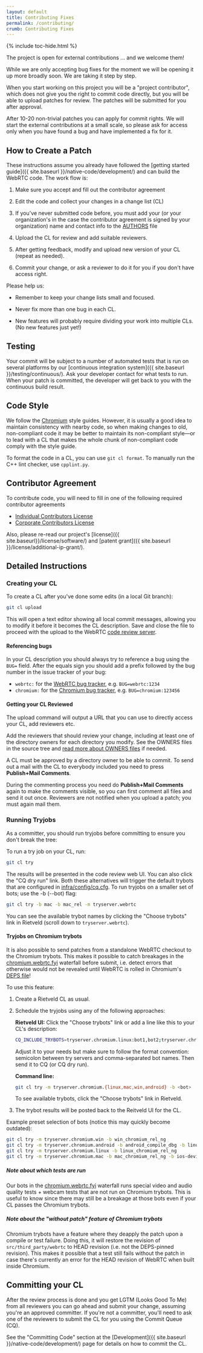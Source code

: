 ```yaml
---
layout: default
title: Contributing Fixes
permalink: /contributing/
crumb: Contributing Fixes
---
```



{% include toc-hide.html %}


The project is open for external contributions ... and we welcome them!

While we are only accepting bug fixes for the moment we will be opening it up
more broadly soon. We are taking it step by step.

When you start working on this project you will be a "project contributor",
which does not give you the right to commit code directly, but you will be
able to upload patches for review. The patches will be submitted for you after
approval.

After 10-20 non-trivial patches you can apply for commit rights. We will start
the external contributions at a small scale, so please ask for access only
when you have found a bug and have implemented a fix for it.


## How to Create a Patch

These instructions assume you already have followed the [getting started guide]({{ site.baseurl }}/native-code/development/) and can build the WebRTC code. The work flow is:

  1. Make sure you accept and fill out the contributor agreement

  2. Edit the code and collect your changes in a change list (CL)

  3. If you've never submitted code before, you must add your (or your
     organization's in the case the contributor agreement is signed by your
     organization) name and contact info to the [AUTHORS][9] file

  4. Upload the CL for review and add suitable reviewers.

  5. After getting feedback, modify and upload new version of your CL (repeat
     as needed).

  6. Commit your change, or ask a reviewer to do it for you if you don't have
     access right.


Please help us:

  * Remember to keep your change lists small and focused.

  * Never fix more than one bug in each CL.

  * New features will probably require dividing your work into multiple CLs.
    (No new features just yet!)


## Testing

Your commit will be subject to a number of automated tests that is run on
several platforms by our [continuous integration
system]({{ site.baseurl }}/testing/continuous/). Ask your developer contact
for what tests to run. When your patch is committed, the developer will get
back to you with the continuous build result.


## Code Style

We follow the [Chromium][8] style guides. However, it is usually a
good idea to maintain consistency with nearby code, so when making
changes to old, non-compliant code it may be better to maintain its
non-compliant style&mdash;or to lead with a CL that makes the whole
chunk of non-compliant code comply with the style guide.

To format the code in a CL, you can use `git cl format`.
To manually run the C++ lint checker, use `cpplint.py`.


## Contributor Agreement

To contribute code, you will need to fill in one of the following required
contributor agreements

  * [Individual Contributors License][1]
  * [Corporate Contributors License][2]

Also, please re-read our project's
[license]({{ site.baseurl}}/license/software/) and
[patent grant]({{ site.baseurl }}/license/additional-ip-grant/).


## Detailed Instructions


### Creating your CL

To create a CL after you've done some edits (in a local Git branch):

~~~~~ bash
git cl upload
~~~~~

This will open a text editor showing all local commit messages, allowing you
to modify it before it becomes the CL description. Save and close the file to
proceed with the upload to the WebRTC [code review server][3].


#### Referencing bugs

In your CL description you should always try to reference a bug using the `BUG=`
field. After the equals sign you should add a prefix followed by the bug number
in the issue tracker of your bug:

* `webrtc:` for the [WebRTC bug tracker][10], e.g. `BUG=webrtc:1234`
* `chromium:` for the [Chromium bug tracker][11], e.g. `BUG=chromium:123456`


#### Getting your CL Reviewed

The upload command will output a URL that you can use to directly access your
CL, add reviewers etc.

Add the reviewers that should review your change, including at least one of
the directory owners for each directory you modify. See the OWNERS files in
the source tree and [read more about OWNERS files][4] if needed.

A CL must be approved by a directory owner to be able to commit. To send out a
mail with the CL to everybody included you need to press
**Publish+Mail Comments**.

During the commenting process you need do **Publish+Mail Comments** again to
make the comments visible, so you can first comment all files and send it out
once. Reviewers are not notified when you upload a patch; you must again mail
them.


### Running Tryjobs

As a committer, you should run tryjobs before committing to ensure you don't
break the tree:

To run a try job on your CL, run:

~~~~~ bash
git cl try
~~~~~

The results will be presented in the code review web UI. You can also click the
"CQ dry run" link. Both these alternatives will trigger the default trybots that
are configured in [infra/config/cq.cfg][5].
To run tryjobs on a smaller set of bots; use the -b (--bot) flag:

~~~~~ bash
git cl try -b mac -b mac_rel -m tryserver.webrtc
~~~~~
You can see the available trybot names by clicking the "Choose trybots" link in
Rietveld (scroll down to `tryserver.webrtc`).


#### Tryjobs on Chromium trybots

It is also possible to send patches from a standalone WebRTC checkout to the
Chromium trybots. This makes it possible to catch breakages in the
[chromium.webrtc.fyi][6] waterfall before submit, i.e. detect errors that
otherwise would not be revealed until WebRTC is rolled in Chromium's
[DEPS file][7]!

To use this feature:

  1. Create a Rietveld CL as usual.

  2. Schedule the tryjobs using any of the following approaches:

     **Rietveld UI:**
     Click the "Choose trybots" link or add a line like this to your CL's
     description:

     ~~~~~ bash
     CQ_INCLUDE_TRYBOTS=tryserver.chromium.linux:bot1,bot2;tryserver.chromium.mac:bot3
     ~~~~~

     Adjust it to your needs but make sure to follow the format convention:
     semicolon between try servers and comma-separated bot names.
     Then send it to CQ (or CQ dry run).

     **Command line:**

     ~~~~~ bash
     git cl try -m tryserver.chromium.{linux,mac,win,android} -b <bot>
     ~~~~~

     To see available trybots, click the "Choose trybots" link in Rietveld.

  3. The trybot results will be posted back to the Reitveld UI for the CL.

Example preset selection of bots (notice this may quickly become outdated):

~~~~~ bash
git cl try -m tryserver.chromium.win -b win_chromium_rel_ng
git cl try -m tryserver.chromium.android -b android_compile_dbg -b linux_android_rel_ng
git cl try -m tryserver.chromium.linux -b linux_chromium_rel_ng
git cl try -m tryserver.chromium.mac -b mac_chromium_rel_ng -b ios-device
~~~~~

##### Note about which tests are run
Our bots in the [chromium.webrtc.fyi][6] waterfall runs special video and audio
quality tests + webcam tests that are not run on Chromium trybots. This is
useful to know since there may still be a breakage at those bots even if your CL
passes the Chromium trybots.

##### Note about the "without patch" feature of Chromium trybots
Chromium trybots have a feature where they deapply the patch upon a compile or
test failure. Doing this, it will restore the revision of
`src/third_party/webrtc` to HEAD revision (i.e. not the DEPS-pinned revision).
This makes it possible that a test still fails without the patch in case there's
currently an error for the HEAD revision of WebRTC when built inside Chromium.


## Committing your CL

After the review process is done and you get LGTM (Looks Good To Me) from all
reviewers you can go ahead and submit your change, assuming you're an approved
committer. If you're not a committer, you'll need to ask one of the reviewers
to submit the CL for you using the Commit Queue (CQ).

See the "Committing Code" section at the
[Development]({{ site.baseurl }}/native-code/development/) page for details on
how to commit the CL.

[1]: https://cla.developers.google.com/about/google-individual
[2]: https://cla.developers.google.com/about/google-corporate
[3]: https://codereview.webrtc.org/
[4]: http://www.chromium.org/developers/owners-files
[5]: https://chromium.googlesource.com/external/webrtc/+/master/infra/config/cq.cfg
[6]: https://build.chromium.org/p/chromium.webrtc.fyi/waterfall
[7]: https://code.google.com/p/chromium/codesearch#chromium/src/DEPS
[8]: http://www.chromium.org/developers/coding-style
[9]: https://chromium.googlesource.com/external/webrtc/+/master/AUTHORS
[10]: https://bugs.webrtc.org
[11]: https://crbug.com
